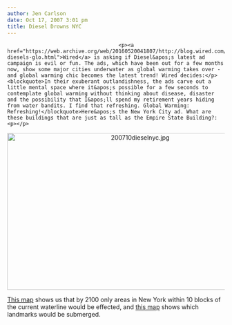 ```yaml
---
author: Jen Carlson
date: Oct 17, 2007 3:01 pm
title: Diesel Drowns NYC
---
```


	
										<p><a href="https://web.archive.org/web/20160520041807/http://blog.wired.com/wiredscience/2007/10/are-diesels-glo.html">Wired</a> is asking if Diesel&apos;s latest ad campaign is evil or fun. The ads, which have been out for a few months now, show some major cities underwater as global warming takes over - and global warming chic becomes the latest trend! Wired decides:</p><blockquote>In their exuberant outlandishness, the ads carve out a little mental space where it&apos;s possible for a few seconds to contemplate global warming without thinking about disease, disaster and the possibility that I&apos;ll spend my retirement years hiding from water bandits. I find that refreshing. Global Warming: Refreshing!</blockquote>Here&apos;s the New York City ad. What are these buildings that are just as tall as the Empire State Building?:<p></p>

<center><img alt="200710dieselnyc.jpg" src="https://web.archive.org/web/20160520041807im_/http://gothamist.com/attachments/arts_jen/200710dieselnyc.jpg" width="600" height="363"></center>

<p><a href="https://web.archive.org/web/20160520041807/http://gothamist.com/2006/03/25/map_of_the_day_39.php">This map</a> shows us that by 2100 only areas in New York within 10 blocks of the current waterline would be effected, and <a href="https://web.archive.org/web/20160520041807/http://gothamist.com/2007/07/11/map_of_the_day_117.php">this map</a> shows which landmarks would be submerged. <br>
</p>					
										
									
				